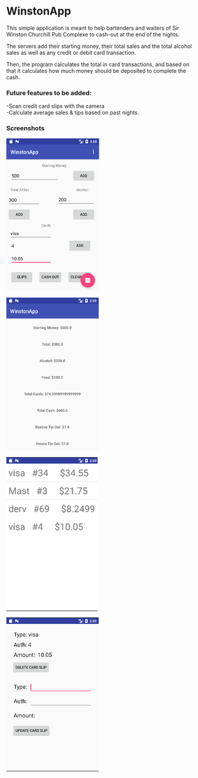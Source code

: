 # WinstonApp

This simple application is meant to help bartenders and waiters of Sir Winston Churchill Pub Complexe to cash-out at the end of the nights.

The servers add their starting money, their total sales and the total alcohol sales as well as any credit or debit card transaction.

Then, the program calculates the total in card transactions, and based on that it calculates how much money should be deposited to complete the cash.



### Future features to be added: 
-Scan credit card slips with the camera  
-Calculate average sales & tips based on past nights. 



### Screenshots

![main](/img/main_info.png)

![report](/img/reports_1.png)

![edit_cards](/img/edit_cards.png)

![edit_cards](/img/edit_cards_2.png)
